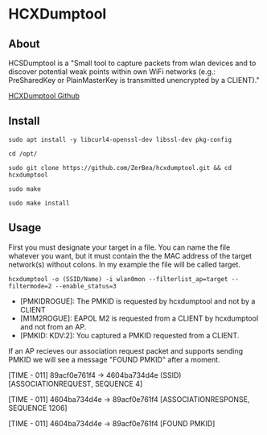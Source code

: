 # HCXDumptool

## About

HCSDumptool is a "Small tool to capture packets from wlan devices and to discover potential weak points within own WiFi networks (e.g.: PreSharedKey or PlainMasterKey is transmitted unencrypted by a CLIENT)."

[HCXDumptool Github](https://github.com/ZerBea/hcxdumptool)

## Install

`sudo apt install -y libcurl4-openssl-dev libssl-dev pkg-config`

`cd /opt/`

`sudo git clone https://github.com/ZerBea/hcxdumptool.git && cd hcxdumptool`

`sudo make`

`sudo make install`

## Usage

First you must designate your target in a file. You can name the file whatever you want, but it must contain the the MAC address of the target network(s) without colons. In my example the file will be called target.

`hcxdumptool -o (SSID/Name) -i wlan0mon --filterlist_ap=target --filtermode=2 --enable_status=3`

* \[PMKIDROGUE]: The PMKID is requested by hcxdumptool and not by a CLIENT
* \[M1M2ROGUE]: EAPOL M2 is requested from a CLIENT by hcxdumptool and not from an AP.
* \[PMKID: KDV:2]: You captured a PMKID requested from a CLIENT.

If an AP recieves our association request packet and supports sending PMKID we will see a message "FOUND PMKID" after a moment.

\[TIME - 011] 89acf0e761f4 -> 4604ba734d4e (SSID) \[ASSOCIATIONREQUEST, SEQUENCE 4]

\[TIME - 011] 4604ba734d4e -> 89acf0e761f4 \[ASSOCIATIONRESPONSE, SEQUENCE 1206]

\[TIME - 011] 4604ba734d4e -> 89acf0e761f4 \[FOUND PMKID]
